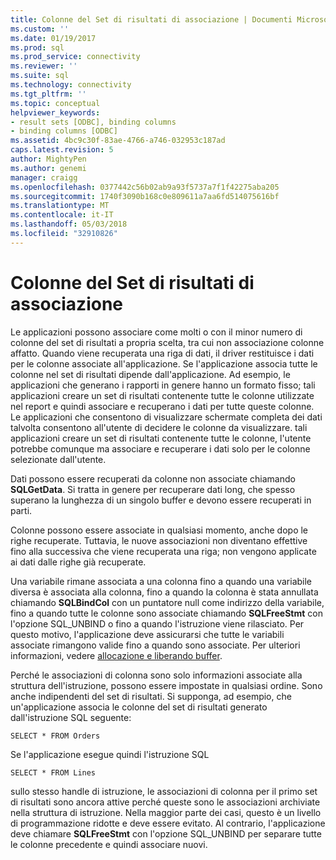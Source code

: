 ```yaml
---
title: Colonne del Set di risultati di associazione | Documenti Microsoft
ms.custom: ''
ms.date: 01/19/2017
ms.prod: sql
ms.prod_service: connectivity
ms.reviewer: ''
ms.suite: sql
ms.technology: connectivity
ms.tgt_pltfrm: ''
ms.topic: conceptual
helpviewer_keywords:
- result sets [ODBC], binding columns
- binding columns [ODBC]
ms.assetid: 4bc9c30f-83ae-4766-a746-032953c187ad
caps.latest.revision: 5
author: MightyPen
ms.author: genemi
manager: craigg
ms.openlocfilehash: 0377442c56b02ab9a93f5737a7f1f42275aba205
ms.sourcegitcommit: 1740f3090b168c0e809611a7aa6fd514075616bf
ms.translationtype: MT
ms.contentlocale: it-IT
ms.lasthandoff: 05/03/2018
ms.locfileid: "32910826"
---
```

# <a name="binding-result-set-columns"></a>Colonne del Set di risultati di associazione
Le applicazioni possono associare come molti o con il minor numero di colonne del set di risultati a propria scelta, tra cui non associazione colonne affatto. Quando viene recuperata una riga di dati, il driver restituisce i dati per le colonne associate all'applicazione. Se l'applicazione associa tutte le colonne nel set di risultati dipende dall'applicazione. Ad esempio, le applicazioni che generano i rapporti in genere hanno un formato fisso; tali applicazioni creare un set di risultati contenente tutte le colonne utilizzate nel report e quindi associare e recuperano i dati per tutte queste colonne. Le applicazioni che consentono di visualizzare schermate completa dei dati talvolta consentono all'utente di decidere le colonne da visualizzare. tali applicazioni creare un set di risultati contenente tutte le colonne, l'utente potrebbe comunque ma associare e recuperare i dati solo per le colonne selezionate dall'utente.  
  
 Dati possono essere recuperati da colonne non associate chiamando **SQLGetData**. Si tratta in genere per recuperare dati long, che spesso superano la lunghezza di un singolo buffer e devono essere recuperati in parti.  
  
 Colonne possono essere associate in qualsiasi momento, anche dopo le righe recuperate. Tuttavia, le nuove associazioni non diventano effettive fino alla successiva che viene recuperata una riga; non vengono applicate ai dati dalle righe già recuperate.  
  
 Una variabile rimane associata a una colonna fino a quando una variabile diversa è associata alla colonna, fino a quando la colonna è stata annullata chiamando **SQLBindCol** con un puntatore null come indirizzo della variabile, fino a quando tutte le colonne sono associate chiamando **SQLFreeStmt** con l'opzione SQL_UNBIND o fino a quando l'istruzione viene rilasciato. Per questo motivo, l'applicazione deve assicurarsi che tutte le variabili associate rimangono valide fino a quando sono associate. Per ulteriori informazioni, vedere [allocazione e liberando buffer](../../../odbc/reference/develop-app/allocating-and-freeing-buffers.md).  
  
 Perché le associazioni di colonna sono solo informazioni associate alla struttura dell'istruzione, possono essere impostate in qualsiasi ordine. Sono anche indipendenti del set di risultati. Si supponga, ad esempio, che un'applicazione associa le colonne del set di risultati generato dall'istruzione SQL seguente:  
  
```  
SELECT * FROM Orders  
```  
  
 Se l'applicazione esegue quindi l'istruzione SQL  
  
```  
SELECT * FROM Lines  
```  
  
 sullo stesso handle di istruzione, le associazioni di colonna per il primo set di risultati sono ancora attive perché queste sono le associazioni archiviate nella struttura di istruzione. Nella maggior parte dei casi, questo è un livello di programmazione ridotte e deve essere evitato. Al contrario, l'applicazione deve chiamare **SQLFreeStmt** con l'opzione SQL_UNBIND per separare tutte le colonne precedente e quindi associare nuovi.
